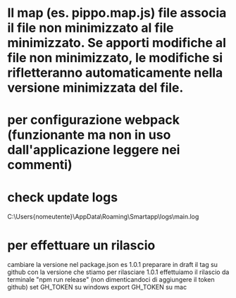 # Il map (es. pippo.map.js) file associa il file non minimizzato al file minimizzato. Se apporti modifiche al file non minimizzato, le modifiche si rifletteranno automaticamente nella versione minimizzata del file.


# per configurazione webpack (funzionante ma non in uso dall'applicazione leggere nei commenti)

# check update logs
C:\Users\{nomeutente}\AppData\Roaming\Smartapp\logs\main.log

# per effettuare un rilascio
cambiare la versione nel package.json es 1.0.1
preparare in draft il tag su github con la versione che stiamo per rilasciare 1.0.1
effettuiamo il rilascio da terminale "npm run release" (non dimenticandoci di aggiungere il token github)
set GH_TOKEN  su windows
export GH_TOKEN su mac


